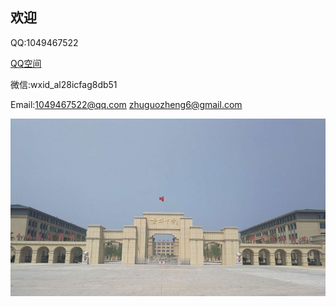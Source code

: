 ## 欢迎


QQ:1049467522


<a href="https://user.qzone.qq.com/1049467522">QQ空间</a>
<br />

微信:wxid_al28icfag8db51

Email:1049467522@qq.com  zhuguozheng6@gmail.com


<p><img src="https://raw.githubusercontent.com/1049467522/1049467522.github.io/master/1.jpg" alt="1" /></p>
